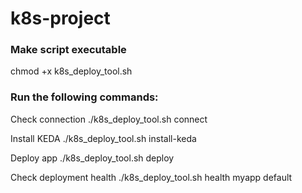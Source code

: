 # k8s-project

### Make script executable
chmod +x k8s_deploy_tool.sh

### Run the following commands:
Check connection
./k8s_deploy_tool.sh connect

Install KEDA
./k8s_deploy_tool.sh install-keda

Deploy app
./k8s_deploy_tool.sh deploy

Check deployment health
./k8s_deploy_tool.sh health myapp default
